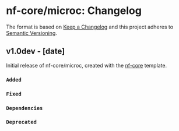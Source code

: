 # nf-core/microc: Changelog

The format is based on [Keep a Changelog](https://keepachangelog.com/en/1.0.0/)
and this project adheres to [Semantic Versioning](https://semver.org/spec/v2.0.0.html).

## v1.0dev - [date]

Initial release of nf-core/microc, created with the [nf-core](https://nf-co.re/) template.

### `Added`

### `Fixed`

### `Dependencies`

### `Deprecated`
